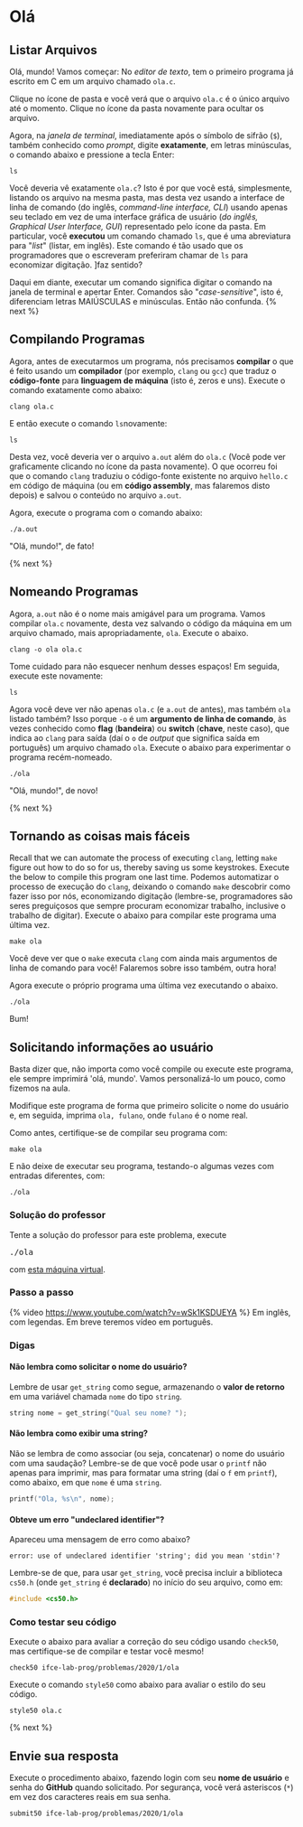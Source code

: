 # Olá

## Listar Arquivos

Olá, mundo! Vamos começar: No *editor de texto*, tem o primeiro programa já escrito em C em um arquivo chamado `ola.c`.

Clique no ícone de pasta e você verá que o arquivo `ola.c` é o único arquivo até o momento. Clique no ícone da pasta novamente para ocultar os arquivo.

Agora, na *janela de terminal*, imediatamente após o símbolo de sifrão (`$`), também conhecido como *prompt*, digite **exatamente**, em letras minúsculas, o comando abaixo e pressione a tecla Enter:
```
ls
```

Você deveria vê exatamente `ola.c`? Isto é por que você está, simplesmente, listando os arquivo na mesma pasta, mas desta vez usando a interface de linha de comando (do inglês, *command-line interface, CLI*) usando apenas seu teclado em vez de uma interface gráfica de usuário (*do inglês, Graphical User Interface, GUI*) representado pelo ícone da pasta. Em particular, você **executou** um comando chamado `ls`, que é uma abreviatura para "*list*" (listar, em inglês). Este comando é tão usado que os programadores que o escreveram preferiram chamar de `ls` para economizar digitação. ]faz sentido?

Daqui em diante, executar um comando significa digitar o comando na janela de terminal e apertar Enter. Comandos são "*case-sensitive*", isto é, diferenciam letras MAIÚSCULAS e minúsculas. Então não confunda.
{% next %}

## Compilando Programas

Agora, antes de executarmos um programa, nós precisamos **compilar** o que é feito usando um **compilador** (por exemplo, `clang` ou `gcc`) que traduz o **código-fonte** para **linguagem de máquina** (isto é, zeros e uns). Execute o comando exatamente como abaixo:
```
clang ola.c
```

E então execute o comando `ls`novamente:

```
ls
```

Desta vez, você deveria ver o arquivo `a.out` além do `ola.c` (Você pode ver graficamente clicando no ícone da pasta novamente). O que ocorreu foi que o comando `clang` traduziu o código-fonte existente no arquivo `hello.c` em código de máquina (ou em **código assembly**, mas falaremos disto depois) e salvou o conteúdo no arquivo `a.out`.

Agora, execute o programa com o comando abaixo:

```
./a.out
```

"Olá, mundo!", de fato!

{% next %}

## Nomeando Programas

Agora, `a.out` não é o nome mais amigável para um programa. Vamos compilar `ola.c` novamente, desta vez salvando o código da máquina em um arquivo chamado, mais apropriadamente, `ola`. Execute o abaixo.

```
clang -o ola ola.c
```

Tome cuidado para não esquecer nenhum desses espaços! Em seguida, execute este novamente:

```
ls
```

Agora você deve ver não apenas `ola.c` (e `a.out` de antes), mas também `ola` listado também? Isso porque `-o` é um **argumento de linha de comando**, às vezes conhecido como **flag** (**bandeira**) ou **switch** (**chave**, neste caso), que indica ao `clang` para saída (daí o `o` de *output* que significa saída em português) um arquivo chamado `ola`. Execute o abaixo para experimentar o programa recém-nomeado.

```
./ola
```

"Olá, mundo!", de novo!

{% next %}

## Tornando as coisas mais fáceis
 
Recall that we can automate the process of executing `clang`, letting `make` figure out how to do so for us, thereby saving us some keystrokes. Execute the below to compile this program one last time.
Podemos automatizar o processo de execução do `clang`, deixando o comando `make` descobrir como fazer isso por nós, economizando digitação (lembre-se, programadores são seres preguiçosos que sempre procuram economizar trabalho, inclusive o trabalho de digitar). Execute o abaixo para compilar este programa uma última vez.

```
make ola
```

Você deve ver que o `make` executa `clang` com ainda mais argumentos de linha de comando para você! Falaremos sobre isso também, outra hora!

Agora execute o próprio programa uma última vez executando o abaixo.

```
./ola
```

Bum!

## Solicitando informações ao usuário

Basta dizer que, não importa como você compile ou execute este programa, ele sempre imprimirá 'olá, mundo'. Vamos personalizá-lo um pouco, como fizemos na aula.

Modifique este programa de forma que primeiro solicite o nome do usuário e, em seguida, imprima `ola, fulano`, onde `fulano` é o nome real.

Como antes, certifique-se de compilar seu programa com:

```
make ola
```

E não deixe de executar seu programa, testando-o algumas vezes com entradas diferentes, com:

```
./ola
```

### Solução do professor

Tente a solução do professor para este problema, execute

<pre>
./ola
</pre>

com [esta máquina virtual](https://bit.ly/2BDU78M).

### Passo a passo

{% video https://www.youtube.com/watch?v=wSk1KSDUEYA %}
Em inglês, com legendas. Em breve teremos vídeo em português.

### Digas

#### Não lembra como solicitar o nome do usuário?

Lembre de usar `get_string` como segue, armazenando o **valor de retorno** em uma variável chamada `nome` do tipo `string`.

```c
string nome = get_string("Qual seu nome? ");
```

#### Não lembra como exibir uma string?

Não se lembra de como associar (ou seja, concatenar) o nome do usuário com uma saudação? Lembre-se de que você pode usar o `printf` não apenas para imprimir, mas para formatar uma string (daí o `f` em `printf`), como abaixo, em que  `nome` é uma `string`.


```c
printf("Ola, %s\n", nome);
```

#### Obteve um erro "undeclared identifier"?

Apareceu uma mensagem de erro como abaixo?

```
error: use of undeclared identifier 'string'; did you mean 'stdin'?
```

Lembre-se de que, para usar `get_string`, você precisa incluir a biblioteca `cs50.h` (onde `get_string` é **declarado**) no início do seu arquivo, como em:

```c
#include <cs50.h>
```

### Como testar seu código

Execute o abaixo para avaliar a correção do seu código usando `check50`, mas certifique-se de compilar e testar você mesmo!

```
check50 ifce-lab-prog/problemas/2020/1/ola
```

Execute o comando `style50` como abaixo para avaliar o estilo do seu código.

```
style50 ola.c
```

{% next %}

## Envie sua resposta

Execute o procedimento abaixo, fazendo login com seu **nome de usuário** e senha do **GitHub** quando solicitado. Por segurança, você verá asteriscos (`*`) em vez dos caracteres reais em sua senha.

```
submit50 ifce-lab-prog/problemas/2020/1/ola
```